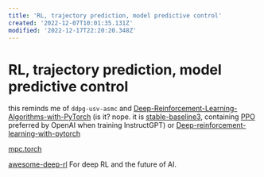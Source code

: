 ```yaml
---
title: 'RL, trajectory prediction, model predictive control'
created: '2022-12-07T10:01:35.131Z'
modified: '2022-12-17T22:20:20.348Z'
---
```


# RL, trajectory prediction, model predictive control

this reminds me of `ddpg-usv-asmc` and [Deep-Reinforcement-Learning-Algorithms-with-PyTorch](https://github.com/p-christ/Deep-Reinforcement-Learning-Algorithms-with-PyTorch) (is it? nope. it is [stable-baseline3](https://github.com/DLR-RM/stable-baselines3), containing [PPO](https://openai.com/blog/openai-baselines-ppo/) preferred by OpenAI when training InstructGPT) or [Deep-reinforcement-learning-with-pytorch](https://github.com/sweetice/Deep-reinforcement-learning-with-pytorch)

[mpc.torch](https://locuslab.github.io/mpc.pytorch/)

[awesome-deep-rl](https://github.com/tigerneil/awesome-deep-rl) For deep RL and the future of AI.
